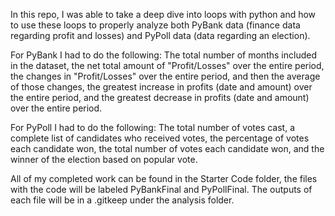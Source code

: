 In this repo, I was able to take a deep dive into loops with python and how to use these loops to properly analyze both PyBank data (finance data regarding profit and losses) and PyPoll data (data regarding an election).

For PyBank I had to do the following: The total number of months included in the dataset, the net total amount of "Profit/Losses" over the entire period, the changes in "Profit/Losses" over the entire period, and then the average of those changes, the greatest increase in profits (date and amount) over the entire period, and the greatest decrease in profits (date and amount) over the entire period.

For PyPoll I had to do the following: The total number of votes cast, a complete list of candidates who received votes, the percentage of votes each candidate won, the total number of votes each candidate won, and the winner of the election based on popular vote.

All of my completed work can be found in the Starter Code folder, the files with the code will be labeled PyBankFinal and PyPollFinal. The outputs of each file will be in a .gitkeep under the analysis folder.

